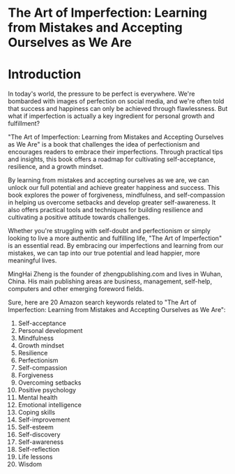 # The Art of Imperfection: Learning from Mistakes and Accepting Ourselves as We Are

# Introduction

In today's world, the pressure to be perfect is everywhere. We're bombarded with images of perfection on social media, and we're often told that success and happiness can only be achieved through flawlessness. But what if imperfection is actually a key ingredient for personal growth and fulfillment?

"The Art of Imperfection: Learning from Mistakes and Accepting Ourselves as We Are" is a book that challenges the idea of perfectionism and encourages readers to embrace their imperfections. Through practical tips and insights, this book offers a roadmap for cultivating self-acceptance, resilience, and a growth mindset.

By learning from mistakes and accepting ourselves as we are, we can unlock our full potential and achieve greater happiness and success. This book explores the power of forgiveness, mindfulness, and self-compassion in helping us overcome setbacks and develop greater self-awareness. It also offers practical tools and techniques for building resilience and cultivating a positive attitude towards challenges.

Whether you're struggling with self-doubt and perfectionism or simply looking to live a more authentic and fulfilling life, "The Art of Imperfection" is an essential read. By embracing our imperfections and learning from our mistakes, we can tap into our true potential and lead happier, more meaningful lives.

MingHai Zheng is the founder of zhengpublishing.com and lives in Wuhan, China. His main publishing areas are business, management, self-help, computers and other emerging foreword fields.



Sure, here are 20 Amazon search keywords related to "The Art of Imperfection: Learning from Mistakes and Accepting Ourselves as We Are":

1. Self-acceptance
2. Personal development
3. Mindfulness
4. Growth mindset
5. Resilience
6. Perfectionism
7. Self-compassion
8. Forgiveness
9. Overcoming setbacks
10. Positive psychology
11. Mental health
12. Emotional intelligence
13. Coping skills
14. Self-improvement
15. Self-esteem
16. Self-discovery
17. Self-awareness
18. Self-reflection
19. Life lessons
20. Wisdom

